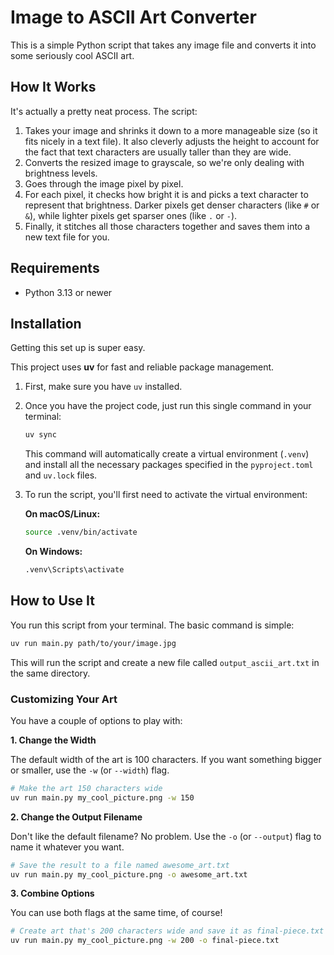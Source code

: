 # Image to ASCII Art Converter

This is a simple Python script that takes any image file and converts it into some seriously cool ASCII art.

## How It Works

It's actually a pretty neat process. The script:

1.  Takes your image and shrinks it down to a more manageable size (so it fits nicely in a text file). It also cleverly adjusts the height to account for the fact that text characters are usually taller than they are wide.
2.  Converts the resized image to grayscale, so we're only dealing with brightness levels.
3.  Goes through the image pixel by pixel.
4.  For each pixel, it checks how bright it is and picks a text character to represent that brightness. Darker pixels get denser characters (like `#` or `&`), while lighter pixels get sparser ones (like `.` or `-`).
5.  Finally, it stitches all those characters together and saves them into a new text file for you.

## Requirements

  * Python 3.13 or newer

## Installation

Getting this set up is super easy.

This project uses **uv** for fast and reliable package management.

1.  First, make sure you have `uv` installed.

2.  Once you have the project code, just run this single command in your terminal:

    ```bash
    uv sync
    ```

    This command will automatically create a virtual environment (`.venv`) and install all the necessary packages specified in the `pyproject.toml` and `uv.lock` files.

3.  To run the script, you'll first need to activate the virtual environment:

    **On macOS/Linux:**

    ```bash
    source .venv/bin/activate
    ```

    **On Windows:**

    ```bash
    .venv\Scripts\activate
    ```

## How to Use It

You run this script from your terminal. The basic command is simple:

```bash
uv run main.py path/to/your/image.jpg
```

This will run the script and create a new file called `output_ascii_art.txt` in the same directory.

### Customizing Your Art

You have a couple of options to play with:

**1. Change the Width**

The default width of the art is 100 characters. If you want something bigger or smaller, use the `-w` (or `--width`) flag.

```bash
# Make the art 150 characters wide
uv run main.py my_cool_picture.png -w 150
```

**2. Change the Output Filename**

Don't like the default filename? No problem. Use the `-o` (or `--output`) flag to name it whatever you want.

```bash
# Save the result to a file named awesome_art.txt
uv run main.py my_cool_picture.png -o awesome_art.txt
```

**3. Combine Options**

You can use both flags at the same time, of course\!

```bash
# Create art that's 200 characters wide and save it as final-piece.txt
uv run main.py my_cool_picture.png -w 200 -o final-piece.txt
```
